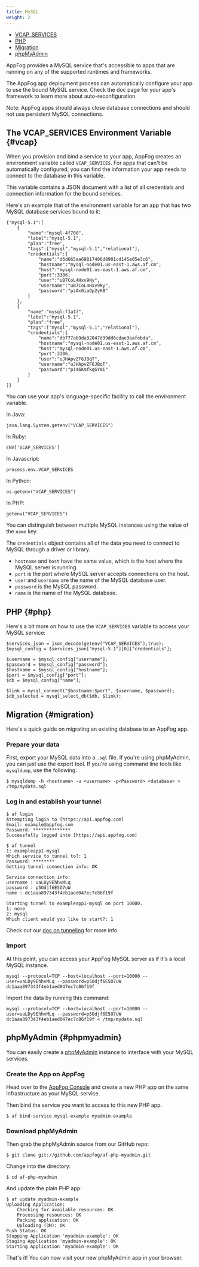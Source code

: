 ```yaml
---
title: MySQL
weight: 2
---
```


* [VCAP_SERVICES](#vcap)
* [PHP](#php)
* [Migration](#migration)
* [phpMyAdmin](#phpmyadmin)

AppFog provides a MySQL service that's accessible to apps that are running on any of the supported runtimes and frameworks. 

The AppFog app deployment process can automatically configure your app to use the bound MySQL service. Check the doc page for your app's framework to learn more about auto-reconfiguration. 

Note: AppFog apps should always close database connections and should not use persistent MySQL connections.

## The VCAP\_SERVICES Environment Variable {#vcap}

When you provision and bind a service to your app, AppFog creates an environment variable called `VCAP_SERVICES`. For apps that can't be automatically configured, you can find the information your app needs to connect to the database in this variable.

This variable contains a JSON document with a list of all credentials and connection information for the bound services.

Here's an example that of the environment variable for an app that has two MySQL database services bound to it:

    {"mysql-5.1":[
        {
            "name":"mysql-4f700",
            "label":"mysql-5.1",
            "plan":"free",
            "tags":["mysql","mysql-5.1","relational"],
            "credentials":{
                "name":"d6d665aa69817406d8901cd145e05e3c6",
                "hostname":"mysql-node01.us-east-1.aws.af.cm",
                "host":"mysql-node01.us-east-1.aws.af.cm",
                "port":3306,
                "user":"uB7CoL4Hxv9Ny",
                "username":"uB7CoL4Hxv9Ny",
                "password":"pzAx0iaOp2yKB"
            }
        },
        {
            "name":"mysql-f1a13",
            "label":"mysql-5.1",
            "plan":"free",
            "tags":["mysql","mysql-5.1","relational"],
            "credentials":{
                "name":"db777ab9da32047d99dd6cdae3aafebda",
                "hostname":"mysql-node01.us-east-1.aws.af.cm",
                "host":"mysql-node01.us-east-1.aws.af.cm",
                "port":3306,
                "user":"uJHApvZF6JBqT",
                "username":"uJHApvZF6JBqT",
                "password":"p146KmfkqGYmi"
            }
        }
    ]}

You can use your app's language-specific facility to call the environment variable.

In Java:

    java.lang.System.getenv("VCAP_SERVICES")

In Ruby:

    ENV['VCAP_SERVICES']

In Javascript:

    process.env.VCAP_SERVICES

In Python:

    os.getenv("VCAP_SERVICES")

In PHP:

    getenv("VCAP_SERVICES")

You can distinguish between multiple MySQL instances using the  value of the `name` key.

The `credentials` object contains all of the data you need to connect to MySQL through a driver or library.

* `hostname` and `host` have the same value, which is the host where the MySQL server is running.
* `port` is the port where MySQL server accepts connections on the host.
* `user` and `username` are the name of the MySQL database user.
* `password` is the MySQL password.
* `name` is the name of the MySQL database.

## PHP {#php}

Here's a bit more on how to use the `VCAP_SERVICES` variable to access your MySQL service: 

    $services_json = json_decode(getenv("VCAP_SERVICES"),true);
    $mysql_config = $services_json["mysql-5.1"][0]["credentials"];

    $username = $mysql_config["username"];
    $password = $mysql_config["password"];
    $hostname = $mysql_config["hostname"];
    $port = $mysql_config["port"];
    $db = $mysql_config["name"];

    $link = mysql_connect("$hostname:$port", $username, $password);
    $db_selected = mysql_select_db($db, $link);

## Migration {#migration}

Here's a quick guide on migrating an existing database to an AppFog app. 

### Prepare your data

First, export your MySQL data into a `.sql` file. If you're using phpMyAdmin, you can just use the export tool. If you're using command line tools like `mysqldump`, use the following:

    $ mysqldump -h <hostname> -u <username> -p<Password> <database> > /tmp/mydata.sql

### Log in and establish your tunnel

    $ af login
    Attempting login to [https://api.appfog.com]
    Email: example@appfog.com
    Password: **************
    Successfully logged into [https://api.appfog.com]

    $ af tunnel
    1: exampleapp1-mysql
    Which service to tunnel to?: 1
    Password: ********
    Getting tunnel connection info: OK

    Service connection info:
    username : uaLDy9EhhvMLq
    password : p5Odjf6E5O7uW
    name : dc1aaa897343f4eb1aed047ec7c86f19f

    Starting tunnel to exampleapp1-mysql on port 10000.
    1: none
    2: mysql
    Which client would you like to start?: 1

Check out our [doc on tunneling](/services/tunneling) for more info.

### Import

At this point, you can access your AppFog MySQL server as if it's a local MySQL instance.

    mysql --protocol=TCP --host=localhost --port=10000 --user=uaLDy9EhhvMLq --password=p5Odjf6E5O7uW dc1aaa897343f4eb1aed047ec7c86f19f

Import the data by running this command:

    mysql --protocol=TCP --host=localhost --port=10000 --user=uaLDy9EhhvMLq --password=p5Odjf6E5O7uW dc1aaa897343f4eb1aed047ec7c86f19f < /tmp/mydata.sql

## phpMyAdmin {#phpmyadmin}

You can easily create a [phpMyAdmin](http://www.phpmyadmin.net/home_page/index.php) instance to interface with your MySQL services. 

### Create the App on AppFog

Head over to the [AppFog Console](http://console.appfog.com) and create a new PHP app on the same infrastructure as your MySQL service. 

Then bind the service you want to access to this new PHP app. 

    $ af bind-service mysql-example myadmin-example

### Download phpMyAdmin

Then grab the phpMyAdmin source from our GitHub repo: 

    $ git clone git://github.com/appfog/af-php-myadmin.git

Change into the directory:

    $ cd af-php-myadmin

And update the plain PHP app:

    $ af update myadmin-example
    Uploading Application:
        Checking for available resources: OK
        Processing resources: OK
        Packing application: OK
        Uploading (3M): OK
    Push Status: OK
    Stopping Application 'myadmin-example': OK
    Staging Application 'myadmin-example': OK
    Starting Application 'myadmin-example': OK

That's it! You can now visit your new phpMyAdmin app in your browser.
